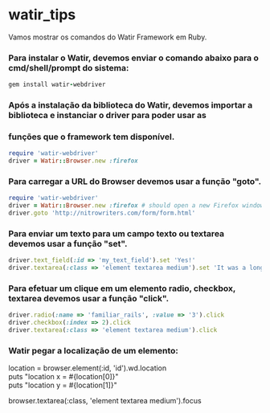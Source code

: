# watir_tips
Vamos mostrar os comandos do Watir Framework em Ruby.

### Para instalar o Watir, devemos enviar o comando abaixo para o cmd/shell/prompt do sistema:
```ruby
gem install watir-webdriver
```

### Após a instalação da biblioteca do Watir, devemos importar a biblioteca e instanciar o driver para poder usar as
### funções que o framework tem disponível.
```ruby
require 'watir-webdriver'
driver = Watir::Browser.new :firefox
```

### Para carregar a URL do Browser devemos usar a função "goto".
```ruby
require 'watir-webdriver'
driver = Watir::Browser.new :firefox # should open a new Firefox window
driver.goto 'http://nitrowriters.com/form/form.html'
```

### Para enviar um texto para um campo texto ou textarea devemos usar a função "set".
```ruby
driver.text_field(:id => 'my_text_field').set 'Yes!'
driver.textarea(:class => 'element textarea medium').set 'It was a long time ago, I do not remember'
```

### Para efetuar um clique em um elemento radio, checkbox, textarea devemos usar a função "click".
```ruby
driver.radio(:name => 'familiar_rails', :value => '3').click
driver.checkbox(:index => 2).click
driver.textarea(:class => 'element textarea medium').click
```

### Watir pegar a localização de um elemento:<br>
location = browser.element(:id, 'id').wd.location<br>
puts "location x = #{location[0]}"<br>
puts "location y = #{location[1]}"


browser.textarea(:class, 'element textarea medium').focus



